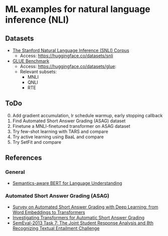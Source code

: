 # ML examples for natural language inference (NLI)
## Datasets
* [The Stanford Natural Language Inference (SNLI) Corpus](https://nlp.stanford.edu/projects/snli/)
    * Access: https://huggingface.co/datasets/snli
* [GLUE Benchmark](https://gluebenchmark.com/)
    * Access: https://huggingface.co/datasets/glue:
    * Relevant subsets:
        * MNLI
        * QNLI
        * RTE

## ToDo
0. Add gradient accumulation, lr schedule warmup, early stopping callback
1. Find Automated Short Answer Grading (ASAG) dataset
2. Finetune a MNLI-finetuned transformer on ASAG dataset
3. Try few-shot learning with TARS and compare
4. Try active learning using BaaL and compare
5. Try SetFit and compare

## References
### General
* [Semantics-aware BERT for Language Understanding](https://arxiv.org/pdf/1909.02209.pdf)
### Automated Short Answer Grading (ASAG)
* [Survey on Automated Short Answer Grading with Deep Learning: from Word Embeddings to Transformers](https://arxiv.org/pdf/2204.03503.pdf)
* [Investigating Transformers for Automatic Short Answer Grading](https://www.ncbi.nlm.nih.gov/pmc/articles/PMC7334688/pdf/978-3-030-52240-7_Chapter_8.pdf)
* [SemEval-2013 Task 7: The Joint Student Response Analysis and 8th Recognizing Textual Entailment Challenge](https://aclanthology.org/S13-2045.pdf)